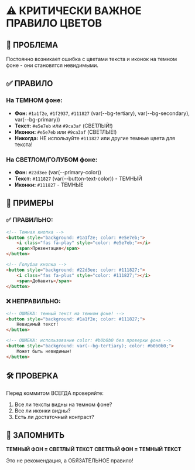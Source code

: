 # ⚠️ КРИТИЧЕСКИ ВАЖНОЕ ПРАВИЛО ЦВЕТОВ

## 🔴 ПРОБЛЕМА

Постоянно возникает ошибка с цветами текста и иконок на темном фоне - они становятся невидимыми.

## ✅ ПРАВИЛО

### На ТЕМНОМ фоне:
- **Фон:** `#1a1f2e`, `#1f2937`, `#111827` (var(--bg-tertiary), var(--bg-secondary), var(--bg-primary))
- **Текст:** `#e5e7eb` или `#9ca3af` (СВЕТЛЫЙ!)
- **Иконки:** `#e5e7eb` или `#9ca3af` (СВЕТЛЫЕ!)
- **Никогда:** НЕ используйте `#111827` или другие темные цвета для текста!

### На СВЕТЛОМ/ГОЛУБОМ фоне:
- **Фон:** `#22d3ee` (var(--primary-color))
- **Текст:** `#111827` (var(--button-text-color)) - ТЕМНЫЙ
- **Иконки:** `#111827` - ТЕМНЫЕ

## 📝 ПРИМЕРЫ

### ✅ ПРАВИЛЬНО:
```html
<!-- Темная кнопка -->
<button style="background: #1a1f2e; color: #e5e7eb;">
    <i class="fas fa-play" style="color: #e5e7eb;"></i>
    <span>Презентация</span>
</button>

<!-- Голубая кнопка -->
<button style="background: #22d3ee; color: #111827;">
    <i class="fas fa-plus" style="color: #111827;"></i>
    <span>Добавить</span>
</button>
```

### ❌ НЕПРАВИЛЬНО:
```html
<!-- ОШИБКА: темный текст на темном фоне! -->
<button style="background: #1a1f2e; color: #111827;">
    Невидимый текст!
</button>

<!-- ОШИБКА: использование color: #b0b0b0 без проверки фона -->
<button style="background: var(--bg-tertiary); color: #b0b0b0;">
    Может быть невидимым!
</button>
```

## 🛠️ ПРОВЕРКА

Перед коммитом ВСЕГДА проверяйте:
1. Все ли тексты видны на темном фоне?
2. Все ли иконки видны?
3. Есть ли достаточный контраст?

## 📌 ЗАПОМНИТЬ

**ТЕМНЫЙ ФОН = СВЕТЛЫЙ ТЕКСТ**
**СВЕТЛЫЙ ФОН = ТЕМНЫЙ ТЕКСТ**

Это не рекомендация, а ОБЯЗАТЕЛЬНОЕ правило!